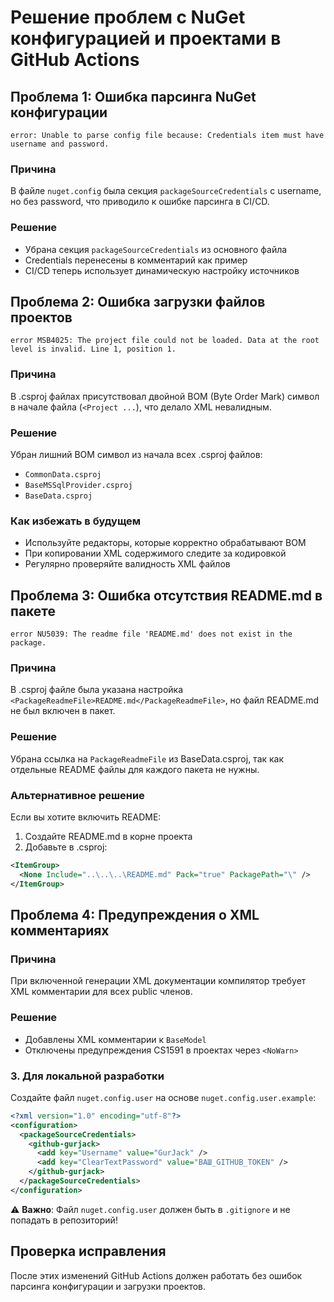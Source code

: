 # Решение проблем с NuGet конфигурацией и проектами в GitHub Actions

## Проблема 1: Ошибка парсинга NuGet конфигурации
```
error: Unable to parse config file because: Credentials item must have username and password.
```

### Причина
В файле `nuget.config` была секция `packageSourceCredentials` с username, но без password, что приводило к ошибке парсинга в CI/CD.

### Решение
- Убрана секция `packageSourceCredentials` из основного файла
- Credentials перенесены в комментарий как пример
- CI/CD теперь использует динамическую настройку источников

## Проблема 2: Ошибка загрузки файлов проектов
```
error MSB4025: The project file could not be loaded. Data at the root level is invalid. Line 1, position 1.
```

### Причина
В .csproj файлах присутствовал двойной BOM (Byte Order Mark) символ в начале файла (`﻿﻿<Project ...`), что делало XML невалидным.

### Решение
Убран лишний BOM символ из начала всех .csproj файлов:
- `CommonData.csproj`
- `BaseMSSqlProvider.csproj`
- `BaseData.csproj`

### Как избежать в будущем
- Используйте редакторы, которые корректно обрабатывают BOM
- При копировании XML содержимого следите за кодировкой
- Регулярно проверяйте валидность XML файлов

## Проблема 3: Ошибка отсутствия README.md в пакете
```
error NU5039: The readme file 'README.md' does not exist in the package.
```

### Причина
В .csproj файле была указана настройка `<PackageReadmeFile>README.md</PackageReadmeFile>`, но файл README.md не был включен в пакет.

### Решение
Убрана ссылка на `PackageReadmeFile` из BaseData.csproj, так как отдельные README файлы для каждого пакета не нужны.

### Альтернативное решение
Если вы хотите включить README:
1. Создайте README.md в корне проекта
2. Добавьте в .csproj:
```xml
<ItemGroup>
  <None Include="..\..\..\README.md" Pack="true" PackagePath="\" />
</ItemGroup>
```

## Проблема 4: Предупреждения о XML комментариях

### Причина
При включенной генерации XML документации компилятор требует XML комментарии для всех public членов.

### Решение
- Добавлены XML комментарии к `BaseModel`
- Отключены предупреждения CS1591 в проектах через `<NoWarn>`

### 3. Для локальной разработки
Создайте файл `nuget.config.user` на основе `nuget.config.user.example`:

```xml
<?xml version="1.0" encoding="utf-8"?>
<configuration>
  <packageSourceCredentials>
    <github-gurjack>
      <add key="Username" value="GurJack" />
      <add key="ClearTextPassword" value="ВАШ_GITHUB_TOKEN" />
    </github-gurjack>
  </packageSourceCredentials>
</configuration>
```

⚠️ **Важно**: Файл `nuget.config.user` должен быть в `.gitignore` и не попадать в репозиторий!

## Проверка исправления
После этих изменений GitHub Actions должен работать без ошибок парсинга конфигурации и загрузки проектов.
